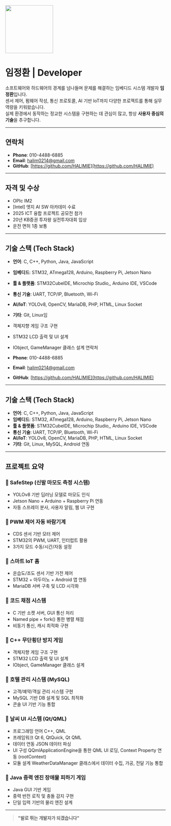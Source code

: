 
<img src="https://github.com/user-attachments/assets/5775c260-e69a-4ac8-b4d9-c3476f2e2fc1" width="150"/>


# 임정환 | Developer

소프트웨어와 하드웨어의 경계를 넘나들며 문제를 해결하는 임베디드 시스템 개발자 **임정환**입니다.  
센서 제어, 펌웨어 작성, 통신 프로토콜, AI 기반 IoT까지 다양한 프로젝트를 통해 실무 역량을 키워왔습니다.  
실제 환경에서 동작하는 정교한 시스템을 구현하는 데 관심이 많고, 항상 **사용자 중심의 기술**을 추구합니다.

---

##  연락처

- **Phone**: 010-4488-6885 
- **Email**: halim0214@gmail.com  
- **GitHub**: [https://github.com/HALIMIE](https://github.com/HALIMIE)  


---

##  자격 및 수상

- OPIc IM2
- [Intel] 엣지 AI SW 아카데미 수료
- 2025 ICT 융합 프로젝트 공모전 참가
- 20년 KB증권 투자왕 실전투자대회 입상
- 운전 면허 1종 보통
  

---


##  기술 스택 (Tech Stack)

- **언어**: C, C++, Python, Java, JavaScript  
- **임베디드**: STM32, ATmega128, Arduino, Raspberry Pi, Jetson Nano  
- **툴 & 플랫폼**: STM32CubeIDE, Microchip Studio,, Arduino IDE, VSCode  
- **통신 기술**: UART, TCP/IP, Bluetooth, Wi-Fi  
- **AI/IoT**: YOLOv8, OpenCV, MariaDB, PHP, HTML, Linux Socket  
- **기타**: Git, Linux임
- 객체지향 게임 구조 구현
- STM32 LCD 출력 및 UI 설계
- IObject, GameManager 클래스 설계
  연락처
 
 - **Phone**: 010-4488-6885 
 - **Email**: halim0214@gmail.com  
 - **GitHub**: [https://github.com/HALIMIE](https://github.com/HALIMIE)  
 
 
 ---
 
 
 
 ##  기술 스택 (Tech Stack)
 
 - **언어**: C, C++, Python, Java, JavaScript  
 - **임베디드**: STM32, ATmega128, Arduino, Raspberry Pi, Jetson Nano  
 - **툴 & 플랫폼**: STM32CubeIDE, Microchip Studio,, Arduino IDE, VSCode  
 - **통신 기술**: UART, TCP/IP, Bluetooth, Wi-Fi  
 - **AI/IoT**: YOLOv8, OpenCV, MariaDB, PHP, HTML, Linux Socket  
 - **기타**: Git, Linux, MySQL, Android 연동
 
 ---
 
 ## 프로젝트 요약
 
 ### 🔸 SafeStep (신발 마모도 측정 시스템)
 - YOLOv8 기반 딥러닝 모델로 마모도 인식
 - Jetson Nano + Arduino + Raspberry Pi 연동
 - 자동 스프레이 분사, 사용자 알림, 웹 UI 구현
 
 ### 🔸 PWM 제어 자동 바람기계
 - CDS 센서 기반 모터 제어
 - STM32의 PWM, UART, 인터럽트 활용
 - 3가지 모드 수동/시간/자동 설정
 
 ### 🔸 스마트 IoT 홈
 - 온습도/조도 센서 기반 가전 제어
 - STM32 + 아두이노 + Android 앱 연동
 - MariaDB 서버 구축 및 LCD 시각화
 
 ### 🔸 코드 채점 시스템
 - C 기반 소켓 서버, GUI 통신 처리
 - Named pipe + fork() 통한 병렬 채점
 - 비동기 통신, 캐시 최적화 구현
 
 ### 🔸 C++ 무단횡단 방지 게임
 - 객체지향 게임 구조 구현
 - STM32 LCD 출력 및 UI 설계
 - IObject, GameManager 클래스 설계
 
 ### 🔸 호텔 관리 시스템 (MySQL)
 - 고객/예약/객실 관리 시스템 구현
 - MySQL 기반 DB 설계 및 SQL 최적화
 - 콘솔 UI 기반 기능 통합
   

 ### 🔸 날씨 UI 시스템 (Qt/QML)
 - 프로그래밍 언어	C++, QML
 - 프레임워크	Qt 6, QtQuick, Qt QML
 - 데이터 연동	JSON 데이터 파싱
 - UI 구성	QQmlApplicationEngine을 통한 QML UI 로딩, Context Property 연동 (rootContext)
 - 모듈 설계	WeatherDataManager 클래스에서 데이터 수집, 가공, 전달 기능 통합
 

 
 ### 🔸 Java 중력 엔진 장애물 피하기 게임
 - Java GUI 기반 게임
 - 중력 반전 로직 및 충돌 감지 구현
 - 단일 입력 기반의 물리 엔진 설계
 
 ---
 
 
 > **"발로 뛰는 개발자가 되겠습니다"**  
